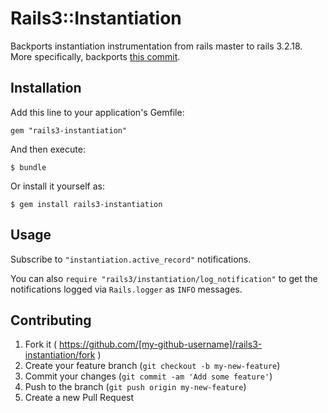# Rails3::Instantiation

Backports instantiation instrumentation from rails master to rails 3.2.18. More specifically, backports [this commit](https://github.com/rails/rails/commit/2a0d97bc89fc230241453cbbf55621309e1f3ac6).

## Installation

Add this line to your application's Gemfile:

    gem "rails3-instantiation"

And then execute:

    $ bundle

Or install it yourself as:

    $ gem install rails3-instantiation

## Usage

Subscribe to `"instantiation.active_record"` notifications.

You can also `require "rails3/instantiation/log_notification"` to get the notifications logged via `Rails.logger` as `INFO` messages.

## Contributing

1. Fork it ( https://github.com/[my-github-username]/rails3-instantiation/fork )
2. Create your feature branch (`git checkout -b my-new-feature`)
3. Commit your changes (`git commit -am 'Add some feature'`)
4. Push to the branch (`git push origin my-new-feature`)
5. Create a new Pull Request
